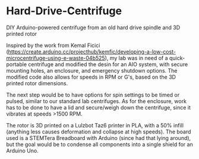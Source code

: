 # Hard-Drive-Centrifuge
DIY Arduino-powered centrifuge from an old hard drive spindle and 3D printed rotor

Inspired by the work from Kemal Ficici (https://create.arduino.cc/projecthub/kemfic/developing-a-low-cost-microcentrifuge-using-e-waste-04b525), my lab was in need of a quick-portable centrifuge and modified the desin for an AIO system, with secure mounting holes, an enclosure, and emergency shutdown options.  The modified code also allows for speeds in RPM or G's, based on the 3D printed rotor dimensions.

The next step would be to have options for spin settings to be timed or pulsed, similar to our standard lab centrifuges.  As for the enclosure, work has to be done to have a lid and secure/weigh down the centrifuge, since it vibrates at speeds >1500 RPM.

The rotor is 3D printed on a Lulzbot Taz6 printer in PLA, with a 50% infill (anything less causes deformation and collapse at high speeds).  The board used is a STEMTera Breadboard with Arduino (since had that lying around), but the goal would be to condense all components into a single shield for an Arduino Uno.
